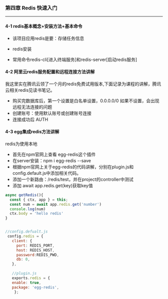 ### 第四章 Redis 快速入门

------



#### 4-1 redis基本概念+安装方法+基本命令

- 该项目应用redis是要：存储任务信息

- redis安装
- 常用命令redis-cli[进入终端服务]和redis-server[启动redis服务]



#### 4-2 阿里云redis服务配置和远程连接方法讲解

我这里实在腾讯云领了一个月的redis免费试用版本,下面记录为课程的讲解，腾讯云相关redis见读书笔记。

- 购买完数据库后，第一个设置是白名单设置，0.0.0.0/0 如果不设置，会出现远程无法连接的问题
- 创建账号：使用默认账号或创建账号连接
- 连接成功后 AUTH <password>

#### 4-3 egg集成redis方法讲解

redis为使用本地

- 首先在npm官网上查看 egg-redis这个插件
- 在server安装：npm i egg-redis  --save
- 根据npm官网上关于egg-redis的代码讲解，分别在plugin.js和config.default.js中添加相关代码。
- 添加一个新路由：/redis/test，并在project的controller中测试
- 添加 await app.redis.get(key)获取key值

```javascript
async getRedis(){
  const { ctx, app } = this;
  const num = await app.redis.get('number')
  console.log(num)
  ctx.body = 'hello redis'
}


//config.defualt.js
 config.redis = {
   client: {
     port: REDIS_PORT,
     host: REDIS_HOST, 
     password:REDIS_PWD,
     db: 0,
   },
   
   //plugin.js
   exports.redis = {
   enable: true,
   package: 'egg-redis',
 	};
```

### 